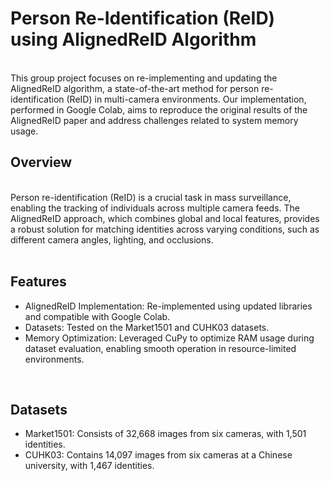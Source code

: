 # Person Re-Identification (ReID) using AlignedReID Algorithm
</br >
This group project focuses on re-implementing and updating the AlignedReID algorithm, a state-of-the-art method for person re-identification (ReID) in multi-camera environments. Our implementation, performed in Google Colab, aims to reproduce the original results of the AlignedReID paper and address challenges related to system memory usage.
</br >

## Overview
</br >
Person re-identification (ReID) is a crucial task in mass surveillance, enabling the tracking of individuals across multiple camera feeds. The AlignedReID approach, which combines global and local features, provides a robust solution for matching identities across varying conditions, such as different camera angles, lighting, and occlusions.
</br >
</br >

## Features
- AlignedReID Implementation: Re-implemented using updated libraries and compatible with Google Colab.
- Datasets: Tested on the Market1501 and CUHK03 datasets.
- Memory Optimization: Leveraged CuPy to optimize RAM usage during dataset evaluation, enabling smooth operation in resource-limited environments.
</br >

## Datasets
- Market1501: Consists of 32,668 images from six cameras, with 1,501 identities.
- CUHK03: Contains 14,097 images from six cameras at a Chinese university, with 1,467 identities.

